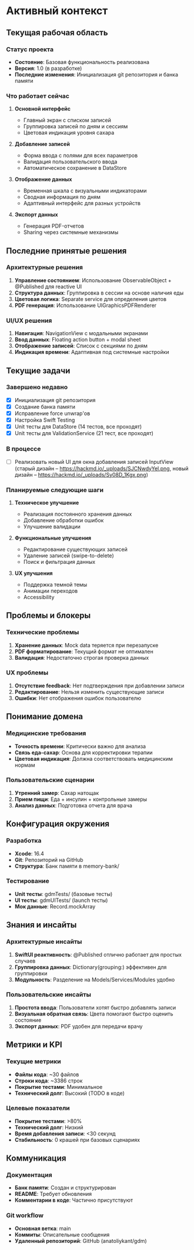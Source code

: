 # Активный контекст

## Текущая рабочая область

### Статус проекта
- **Состояние**: Базовая функциональность реализована
- **Версия**: 1.0 (в разработке)
- **Последние изменения**: Инициализация git репозитория и банка памяти

### Что работает сейчас
1. **Основной интерфейс**
   - Главный экран с списком записей
   - Группировка записей по дням и сессиям
   - Цветовая индикация уровня сахара

2. **Добавление записей**
   - Форма ввода с полями для всех параметров
   - Валидация пользовательского ввода
   - Автоматическое сохранение в DataStore

3. **Отображение данных**
   - Временная шкала с визуальными индикаторами
   - Сводная информация по дням
   - Адаптивный интерфейс для разных устройств

4. **Экспорт данных**
   - Генерация PDF-отчетов
   - Sharing через системные механизмы

## Последние принятые решения

### Архитектурные решения
1. **Управление состоянием**: Использование ObservableObject + @Published для reactive UI
2. **Структура данных**: Группировка в сессии на основе наличия еды
3. **Цветовая логика**: Separate service для определения цветов
4. **PDF генерация**: Использование UIGraphicsPDFRenderer

### UI/UX решения
1. **Навигация**: NavigationView с модальными экранами
2. **Ввод данных**: Floating action button + modal sheet
3. **Отображение записей**: Список с секциями по дням
4. **Индикация времени**: Адаптивная под системные настройки

## Текущие задачи

### Завершено недавно
- [x] Инициализация git репозитория
- [x] Создание банка памяти
- [x] Исправление force unwrap'ов
- [x] Настройка Swift Testing
- [x] Unit тесты для DataStore (14 тестов, все проходят)
- [x] Unit тесты для ValidationService (21 тест, все проходят)

### В процессе
- [ ] Реализовать новый UI для окна добавления записей InputView (старый дизайн – https://hackmd.io/_uploads/SJCNwdyYel.png, новый дизайн – https://hackmd.io/_uploads/Sy08D_1Kgx.png)

### Планируемые следующие шаги
1. **Техническое улучшение**
   - Реализация постоянного хранения данных
   - Добавление обработки ошибок
   - Улучшение валидации

2. **Функциональные улучшения**
   - Редактирование существующих записей
   - Удаление записей (swipe-to-delete)
   - Поиск и фильтрация данных

3. **UX улучшения**
   - Поддержка темной темы
   - Анимации переходов
   - Accessibility

## Проблемы и блокеры

### Технические проблемы
1. **Хранение данных**: Mock data теряется при перезапуске
2. **PDF форматирование**: Текущий формат не оптимален
3. **Валидация**: Недостаточно строгая проверка данных

### UX проблемы
1. **Отсутствие feedback**: Нет подтверждения при добавлении записи
2. **Редактирование**: Нельзя изменить существующие записи
3. **Ошибки**: Нет отображения ошибок пользователю

## Понимание домена

### Медицинские требования
- **Точность времени**: Критически важно для анализа
- **Связь еда-сахар**: Основа для корректировки терапии
- **Цветовая индикация**: Должна соответствовать медицинским нормам

### Пользовательские сценарии
1. **Утренний замер**: Сахар натощак
2. **Прием пищи**: Еда + инсулин + контрольные замеры
3. **Анализ данных**: Подготовка отчета для врача

## Конфигурация окружения

### Разработка
- **Xcode**: 16.4
- **Git**: Репозиторий на GitHub
- **Структура**: Банк памяти в memory-bank/

### Тестирование
- **Unit тесты**: gdmTests/ (базовые тесты)
- **UI тесты**: gdmUITests/ (launch тесты)
- **Мок данные**: Record.mockArray

## Знания и инсайты

### Архитектурные инсайты
1. **SwiftUI реактивность**: @Published отлично работает для простых случаев
2. **Группировка данных**: Dictionary(grouping:) эффективен для группировки
3. **Модульность**: Разделение на Models/Services/Modules удобно

### Пользовательские инсайты
1. **Простота ввода**: Пользователи хотят быстро добавлять записи
2. **Визуальная обратная связь**: Цвета помогают быстро оценить состояние
3. **Экспорт данных**: PDF удобен для передачи врачу

## Метрики и KPI

### Текущие метрики
- **Файлы кода**: ~30 файлов
- **Строки кода**: ~3386 строк
- **Покрытие тестами**: Минимальное
- **Технический долг**: Высокий (TODO в коде)

### Целевые показатели
- **Покрытие тестами**: >80%
- **Технический долг**: Низкий
- **Время добавления записи**: <30 секунд
- **Стабильность**: 0 крашей при базовых сценариях

## Коммуникация

### Документация
- **Банк памяти**: Создан и структурирован
- **README**: Требует обновления
- **Комментарии в коде**: Частично присутствуют

### Git workflow
- **Основная ветка**: main
- **Коммиты**: Описательные сообщения
- **Удаленный репозиторий**: GitHub (anatoliykant/gdm) 